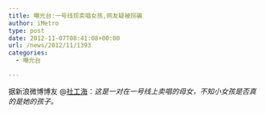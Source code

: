 ```yaml
---
title: 曝光台:一号线现卖唱女孩,网友疑被拐骗
author: iMetro
type: post
date: 2012-11-07T08:41:08+00:00
url: /news/2012/11/1393
categories:
  - 曝光台

---
```

<div>
  据新浪微博博友 @<a title="社工海" href="http://weibo.com/fish98">社工海</a>：<em>这是一对在一号线上卖唱的母女，不知小女孩是否真的是她的孩子。</em>
</div>

<div>
  <img src="http://ww4.sinaimg.cn/bmiddle/74aab19fjw1dymdfrnvncj.jpg" alt="" />
</div>